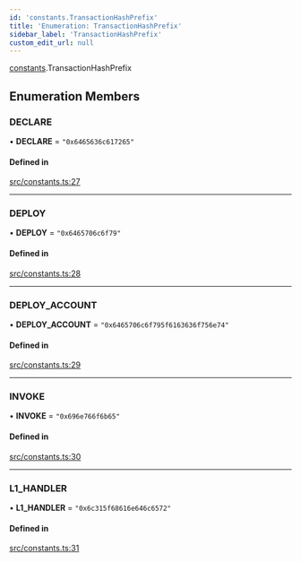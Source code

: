```yaml
---
id: 'constants.TransactionHashPrefix'
title: 'Enumeration: TransactionHashPrefix'
sidebar_label: 'TransactionHashPrefix'
custom_edit_url: null
---
```


[constants](../namespaces/constants.md).TransactionHashPrefix

## Enumeration Members

### DECLARE

• **DECLARE** = `"0x6465636c617265"`

#### Defined in

[src/constants.ts:27](https://github.com/PhilippeR26/starknet.js/blob/d3c8cca/src/constants.ts#L27)

---

### DEPLOY

• **DEPLOY** = `"0x6465706c6f79"`

#### Defined in

[src/constants.ts:28](https://github.com/PhilippeR26/starknet.js/blob/d3c8cca/src/constants.ts#L28)

---

### DEPLOY_ACCOUNT

• **DEPLOY_ACCOUNT** = `"0x6465706c6f795f6163636f756e74"`

#### Defined in

[src/constants.ts:29](https://github.com/PhilippeR26/starknet.js/blob/d3c8cca/src/constants.ts#L29)

---

### INVOKE

• **INVOKE** = `"0x696e766f6b65"`

#### Defined in

[src/constants.ts:30](https://github.com/PhilippeR26/starknet.js/blob/d3c8cca/src/constants.ts#L30)

---

### L1_HANDLER

• **L1_HANDLER** = `"0x6c315f68616e646c6572"`

#### Defined in

[src/constants.ts:31](https://github.com/PhilippeR26/starknet.js/blob/d3c8cca/src/constants.ts#L31)
